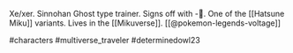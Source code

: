 Xe/xer. Sinnohan Ghost type trainer. Signs off with -👻. One of the [[Hatsune Miku]] variants. Lives in the [[Mikuverse]]. [[@pokemon-legends-voltage]]

#characters #multiverse_traveler #determinedowl23 